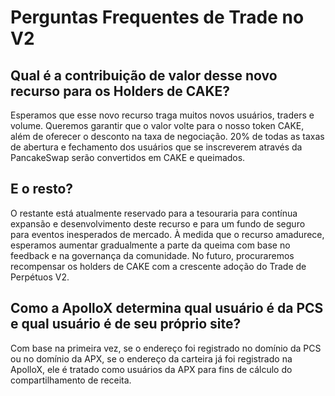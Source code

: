 # Perguntas Frequentes de Trade no V2

## Qual é a contribuição de valor desse novo recurso para os Holders de CAKE?

Esperamos que esse novo recurso traga muitos novos usuários, traders e volume. Queremos garantir que o valor volte para o nosso token CAKE, além de oferecer o desconto na taxa de negociação. 20% de todas as taxas de abertura e fechamento dos usuários que se inscreverem através da PancakeSwap serão convertidos em CAKE e queimados.&#x20;

## E o resto?&#x20;

O restante está atualmente reservado para a tesouraria para contínua expansão e desenvolvimento deste recurso e para um fundo de seguro para eventos inesperados de mercado. À medida que o recurso amadurece, esperamos aumentar gradualmente a parte da queima com base no feedback e na governança da comunidade. No futuro, procuraremos recompensar os holders de CAKE com a crescente adoção do Trade de Perpétuos V2.

## Como a ApolloX determina qual usuário é da PCS e qual usuário é de seu próprio site?&#x20;

Com base na primeira vez, se o endereço foi registrado no domínio da PCS ou no domínio da APX, se o endereço da carteira já foi registrado na ApolloX, ele é tratado como usuários da APX para fins de cálculo do compartilhamento de receita.
